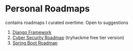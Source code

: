 # Personal Roadmaps
contains roadmaps I curated overtime. Open to suggestions

1. [Django Framework](./django_roadmap.md)
1. [Cyber Security Roadmap](./cyber_security_roadmap.md) (tryhackme free tier version)
1. [Spring Boot Roadmap](./springboot_roadmap.md)
